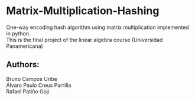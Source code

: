 # Matrix-Multiplication-Hashing
One-way encoding hash algorithm using matrix multiplication implemented in python.  
This is the final project of the linear algebra course (Universidad Panamericana)

## Authors:
Bruno Campos Uribe  
Álvaro Paulo Creus Parrilla  
Rafael Patiño Goji  
